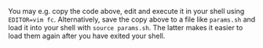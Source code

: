 You may e.g. copy the code above, edit and execute it in your shell using `EDITOR=vim fc`. Alternatively, save the copy above to a file like `params.sh` and load it into your shell with `source params.sh`. The latter makes it easier to load them again after you have exited your shell.